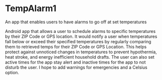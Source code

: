 # TempAlarm1
An app that enables users to have alarms to go off at set temperatures

Android app that allows a user to schedule alarms to specific temperatures by their ZIP Code or GPS location.
It would notify a user when temperatures fall below or exceed their specified temperatures by regularly comparing them to retrieved temps for their ZIP Code or GPS Location.
This helps protect against unnoticed changes in temperatures to prevent hypothermia, heat stroke, and energy inefficient household drafts.
The user can also set active times for the app stay alert and inactive times for the app to not disturb the user.
I hope to add warnings for emergencies and a Celsius option.
